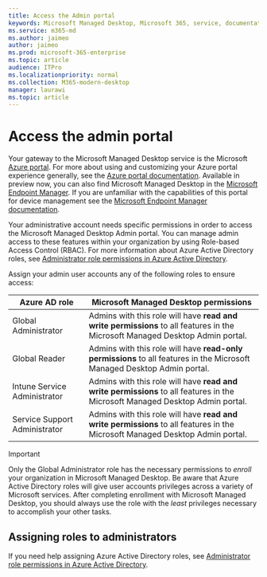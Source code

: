 ```yaml
---
title: Access the Admin portal
keywords: Microsoft Managed Desktop, Microsoft 365, service, documentation
ms.service: m365-md
ms.author: jaimeo
author: jaimeo
ms.prod: microsoft-365-enterprise
ms.topic: article
audience: ITPro
ms.localizationpriority: normal
ms.collection: M365-modern-desktop
manager: laurawi
ms.topic: article
---
```


# Access the admin portal

Your gateway to the Microsoft Managed Desktop service is the Microsoft [Azure portal](https://portal.azure.com). For more about using and customizing your Azure portal experience generally, see the [Azure portal documentation](https://docs.microsoft.com/azure/azure-portal/). Available in preview now, you can also find Microsoft Managed Desktop in the [Microsoft Endpoint Manager](https://endpoint.microsoft.com/). If you are unfamiliar with the capabilities of this portal for device management see the [Microsoft Endpoint Manager documentation](https://docs.microsoft.com/mem/).

Your administrative account needs specific permissions in order to access the Microsoft Managed Desktop Admin portal. You can manage admin access to these features within your organization by using Role-based Access Control (RBAC). For more information about Azure Active Directory roles, see [Administrator role permissions in Azure Active Directory](https://docs.microsoft.com/azure/active-directory/users-groups-roles/directory-assign-admin-roles).

Assign your admin user accounts any of the following roles to ensure access:

|Azure AD role  |Microsoft Managed Desktop permissions  |
|---------|---------|
|Global Administrator     | Admins with this role will have **read and write permissions** to all features in the Microsoft Managed Desktop Admin portal.         |
|Global Reader     | Admins with this role will have **read-only permissions** to all features in the Microsoft Managed Desktop Admin portal.         |
|Intune Service Administrator     |  Admins with this role will have **read and write permissions** to all features in the Microsoft Managed Desktop Admin portal.       |
|Service Support Administrator     | Admins with this role will have **read and write permissions** to all features in the Microsoft Managed Desktop Admin portal.         |

> [!IMPORTANT]
> Only the Global Administrator role has the necessary permissions to *enroll* your organization in Microsoft Managed Desktop. Be aware that Azure Active Directory roles will give user accounts privileges across a variety of Microsoft services. After completing enrollment with Microsoft Managed Desktop, you should always use the role with the *least* privileges necessary to accomplish your other tasks.

## Assigning roles to administrators

If you need help assigning Azure Active Directory roles, see [Administrator role permissions in Azure Active Directory](https://docs.microsoft.com/azure/active-directory/users-groups-roles/directory-assign-admin-roles).

